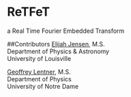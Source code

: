 # ReTFeT
a Real Time Fourier Embedded Transform

##Contributors
[Elijah Jensen](http://ejensen141.github.io), M.S. <br>
Department of Physics & Astronomy <br>
University of Louisville

[Geoffrey Lentner](http://glentner.github.io), M.S. <br>
Department of Physics <br>
University of Notre Dame
